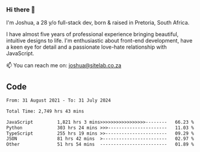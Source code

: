 ### Hi there 👋

I'm Joshua, a 28 y/o full-stack dev, born & raised in Pretoria, South Africa. 

I have almost five years of professional experience bringing beautiful, intuitive designs to life. I'm enthusiastic about front-end development, have a keen eye for detail and a passionate love-hate relationship with JavaScript.

📫 You can reach me on: joshua@sitelab.co.za

## **Code**

<!--START_SECTION:waka-->

```txt
From: 31 August 2021 - To: 31 July 2024

Total Time: 2,749 hrs 43 mins

JavaScript         1,821 hrs 3 mins>>>>>>>>>>>>>>>>>--------   66.23 %
Python             303 hrs 24 mins >>>----------------------   11.03 %
TypeScript         255 hrs 19 mins >>-----------------------   09.29 %
JSON               81 hrs 42 mins  >------------------------   02.97 %
Other              51 hrs 54 mins  -------------------------   01.89 %
```

<!--END_SECTION:waka-->
